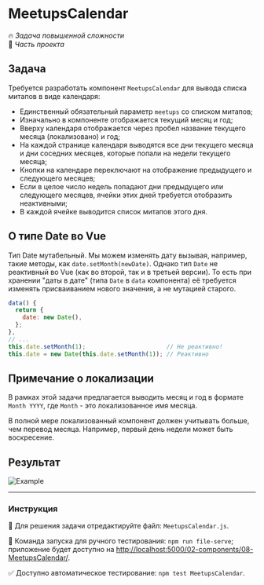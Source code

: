 # MeetupsCalendar

🔥 _Задача повышенной сложности_<br />
💼 _Часть проекта_

<!--start_statement-->
## Задача

Требуется разработать компонент `MeetupsCalendar` для вывода списка митапов в виде календаря:
- Единственный обязательный параметр `meetups` со списком митапов;
- Изначально в компоненте отображается текущий месяц и год;
- Вверху календаря отображается через пробел название текущего месяца (локализовано) и год;
- На каждой странице календаря выводятся все дни текущего месяца и дни соседних месяцев, которые попали на недели текущего месяца;
- Кнопки на календаре переключают на отображение предыдущего и следующего месяцев;
- Если в целое число недель попадают дни предыдущего или следующего месяцев, ячейки этих дней требуется отобразить неактивными;
- В каждой ячейке выводится список митапов этого дня.

## О типе Date во Vue

Тип Date мутабельный. Мы можем изменять дату вызывая, например, такие методы, как `date.setMonth(newDate)`. Однако тип `Date` не реактивный во Vue (как во второй, так и в третьей версии). То есть при хранении "даты в дате" (типа `Date` в `data` компонента) её требуется изменять присваиванием нового значения, а не мутацией старого.

```javascript
data() {
  return {
    date: new Date(),
  };
},
// ...
this.date.setMonth(1);                       // Не реактивно!
this.date = new Date(this.date.setMonth(1)); // Реактивно 
```

## Примечание о локализации

В рамках этой задачи предлагается выводить месяц и год в формате `Month YYYY`, где `Month` - это локализованное имя месяца.

В полной мере локализованный компонент должен учитывать больше, чем перевод месяца. Например, первый день недели может быть воскресение. 

## Результат

<img src="https://i.imgur.com/d5MEC4p.png" alt="Example" />
<!--end_statement-->

---

### Инструкция

📝 Для решения задачи отредактируйте файл: `MeetupsCalendar.js`.

🚀 Команда запуска для ручного тестирования: `npm run file-serve`;<br>
приложение будет доступно на [http://localhost:5000/02-components/08-MeetupsCalendar/](http://localhost:5000/02-components/08-MeetupsCalendar/).

✅ Доступно автоматическое тестирование: `npm test MeetupsCalendar`.
